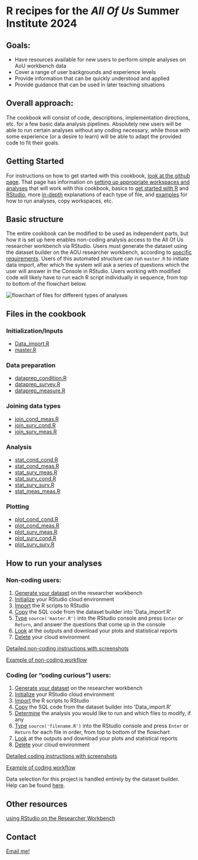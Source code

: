 # **R recipes for the *All Of Us* Summer Institute 2024**

## Goals: 
 - Have resources available for new users to perform simple analyses on AoU workbench data
 - Cover a range of user backgrounds and experience levels
 - Provide information that can be quickly understood and applied 
 - Provide guidance that can be used in later teaching situations
 
## Overall approach: 
The cookbook will consist of code, descriptions, implementation directions, etc. for a few basic data analysis pipelines. Absolutely new users will be able to run certain analyses without any coding necessary, while those with some experience (or a desire to learn) will be able to adapt the provided code to fit their goals. 
 
## Getting Started
For instructions on how to get started with this cookbook, [look at the github page](https://esodja.github.io/AOU_R).
That page has information on [setting up appropriate workspaces and analyses](https://esodja.github.io/AOU_R/datareqs) that will work with this cookbook, basics to [get started with R](https://esodja.github.io/AOU_R/basics/r) and [RStudio](https://esodja.github.io/AOU_R/basics/rstudio), more [in-depth](https://esodja.github.io/AOU_R/pages-overview#code-explanations) explanations of each type of file, and [examples](https://esodja.github.io/AOU_R/pages-overview#examples) for how to run analyses, copy workspaces, etc.

## Basic structure
The entire cookbook can be modified to be used as independent parts, but how it is set up here enables non-coding analysis access to the All Of Us researcher workbench via RStudio.
Users must generate the dataset using the dataset builder on the AOU researcher workbench, according to [specific requirements](https://esodja.github.io/AOU_R/datareqs).
Users of this automated structure can run `master.R` to initiate data import, after which the system will ask a series of questions which the user will answer in the Console in RStudio.
Users working with modified code will likely have to run each R script individually in sequence, from top to bottom of the flowchart below.

![flowchart of files for different types of analyses](https://esodja.github.io/AOU_R/assets/images/flowchart_062024.png)

## Files in the cookbook
### Initialization/Inputs
- [Data_import.R](https://github.com/ESodja/AOU_R/blob/main/R_files/Data_import.R)
- [master.R](https://github.com/ESodja/AOU_R/blob/main/R_files/master.R)

### Data preparation
- [dataprep_condition.R](https://github.com/ESodja/AOU_R/blob/main/R_files/dataprep_condition.R)
- [dataprep_survey.R](https://github.com/ESodja/AOU_R/blob/main/R_files/dataprep_survey.R)
- [dataprep_measure.R](https://github.com/ESodja/AOU_R/blob/main/R_files/dataprep_measure.R)

### Joining data types
- [join_cond_meas.R](https://github.com/ESodja/AOU_R/blob/main/R_files/join_cond_meas.R)
- [join_surv_cond.R](https://github.com/ESodja/AOU_R/blob/main/R_files/join_surv_cond.R)
- [join_surv_meas.R](https://github.com/ESodja/AOU_R/blob/main/R_files/join_surv_meas.R)

### Analysis
- [stat_cond_cond.R](https://github.com/ESodja/AOU_R/blob/main/R_files/stat_cond_cond.R)
- [stat_cond_meas.R](https://github.com/ESodja/AOU_R/blob/main/R_files/stat_cond_meas.R)
- [stat_surv_meas.R](https://github.com/ESodja/AOU_R/blob/main/R_files/stat_surv_meas.R)
- [stat_surv_cond.R](https://github.com/ESodja/AOU_R/blob/main/R_files/stat_surv_cond.R)
- [stat_surv_surv.R](https://github.com/ESodja/AOU_R/blob/main/R_files/stat_surv_surv.R)
- [stat_meas_meas.R](https://github.com/ESodja/AOU_R/blob/main/R_files/stat_meas_meas.R)

### Plotting
- [plot_cond_cond.R](https://github.com/ESodja/AOU_R/blob/main/R_files/plot_cond_cond.R)
- [plot_cond_meas.R](https://github.com/ESodja/AOU_R/blob/main/R_files/plot_cond_meas.R)
- [plot_surv_meas.R](https://github.com/ESodja/AOU_R/blob/main/R_files/plot_surv_meas.R)
- [plot_surv_cond.R](https://github.com/ESodja/AOU_R/blob/main/R_files/plot_surv_cond.R)
- [plot_surv_surv.R](https://github.com/ESodja/AOU_R/blob/main/R_files/plot_surv_surv.R)
<!-- - [plot_meas_meas.R](https://github.com/ESodja/AOU_R/blob/main/R_files/plot_meas_meas.R) -->

    
## How to run your analyses
### Non-coding users: 
1. [Generate your dataset](https://esodja.github.io/AOU_R/how-to/dataset) on the researcher workbench
2. [Initialize](https://esodja.github.io/AOU_R/how-to/non-coding#2.-initialize-your-rstudio-cloud-environment) your RStudio cloud environment
3. [Import](https://esodja.github.io/AOU_R/how-to/non-coding#3.-import-the-cookbook-files) the R scripts to RStudio
4. [Copy](https://esodja.github.io/AOU_R/how-to/non-coding#4.-copy-the-sql-code-to-data_import.r) the SQL code from the dataset builder into 'Data_import.R'
5. [Type](https://esodja.github.io/AOU_R/how-to/non-coding#5.-run-the-program) `source('master.R')` into the RStudio console and press `Enter` or `Return`, and answer the questions that come up in the console
6. [Look](https://esodja.github.io/AOU_R/how-to/non-coding#6.-look-at-the-outputs) at the outputs and download your plots and statistical reports
7. [Delete](https://esodja.github.io/AOU_R/how-to/non-coding#7.-delete-your-cloud-environment) your cloud environment

[Detailed non-coding instructions with screenshots](https://esodja.github.io/AOU_R/how-to/non-coding)

[Example of non-coding workflow](https://esodja.github.io/AOU_R/examples/bmi_noncoding)

### Coding (or “coding curious”) users:
1. [Generate your dataset](https://esodja.github.io/AOU_R/how-to/dataset) on the researcher workbench
2. [Initialize](https://esodja.github.io/AOU_R/how-to/non-coding#2.-initialize-your-rstudio-cloud-environment) your RStudio cloud environment
3. [Import](https://esodja.github.io/AOU_R/how-to/non-coding#3.-import-the-cookbook-files) the R scripts to RStudio
4. [Copy](https://esodja.github.io/AOU_R/how-to/non-coding#4.-copy-the-sql-code-to-data_import.r) the SQL code from the dataset builder into 'Data_import.R'
5. [Determine](https://esodja.github.io/AOU_R/how-to/coding#5.-determine-analyses-to-run) the analysis you would like to run and which files to modify, if any
6. [Type](https://esodja.github.io/AOU_R/how-to/coding#6.-run-each-file-in-order-in-the-console) `source('filename.R')` into the RStudio console and press `Enter` or `Return` for each file in order, from top to bottom of the flowchart
7. [Look](https://esodja.github.io/AOU_R/how-to/coding#7.-view-and-download-the-generated-outputs) at the outputs and download your plots and statistical reports
8. [Delete](https://esodja.github.io/AOU_R/how-to/coding#8.-delete-your-cloud-environment) your cloud environment

[Detailed coding instructions with screenshots](https://esodja.github.io/AOU_R/how-to/coding)

[Example of coding workflow](https://esodja.github.io/AOU_R/examples/bmi_coding) 

Data selection for this project is handled entirely by the dataset builder. Help can be found [here](https://support.researchallofus.org/hc/en-us/articles/4556645124244-Using-the-Concept-Set-Selector-and-Dataset-Builder-tools-to-build-your-dataset).



## Other resources
[using RStudio on the Researcher Workbench](https://support.researchallofus.org/hc/en-us/articles/22078658566804-Using-RStudio-on-the-Researcher-Workbench)



## Contact
[Email me!](mailto:eric.sodja@utah.edu)




